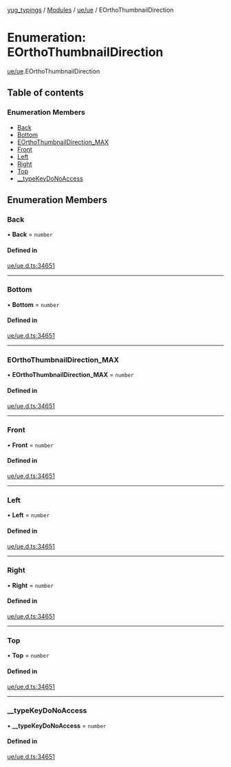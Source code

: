 [yug_typings](../README.md) / [Modules](../modules.md) / [ue/ue](../modules/ue_ue.md) / EOrthoThumbnailDirection

# Enumeration: EOrthoThumbnailDirection

[ue/ue](../modules/ue_ue.md).EOrthoThumbnailDirection

## Table of contents

### Enumeration Members

- [Back](ue_ue.EOrthoThumbnailDirection.md#back)
- [Bottom](ue_ue.EOrthoThumbnailDirection.md#bottom)
- [EOrthoThumbnailDirection\_MAX](ue_ue.EOrthoThumbnailDirection.md#eorthothumbnaildirection_max)
- [Front](ue_ue.EOrthoThumbnailDirection.md#front)
- [Left](ue_ue.EOrthoThumbnailDirection.md#left)
- [Right](ue_ue.EOrthoThumbnailDirection.md#right)
- [Top](ue_ue.EOrthoThumbnailDirection.md#top)
- [\_\_typeKeyDoNoAccess](ue_ue.EOrthoThumbnailDirection.md#__typekeydonoaccess)

## Enumeration Members

### Back

• **Back** = `number`

#### Defined in

[ue/ue.d.ts:34651](https://github.com/YugMetaverse/yug_typings/blob/b7d9b19/ue/ue.d.ts#L34651)

___

### Bottom

• **Bottom** = `number`

#### Defined in

[ue/ue.d.ts:34651](https://github.com/YugMetaverse/yug_typings/blob/b7d9b19/ue/ue.d.ts#L34651)

___

### EOrthoThumbnailDirection\_MAX

• **EOrthoThumbnailDirection\_MAX** = `number`

#### Defined in

[ue/ue.d.ts:34651](https://github.com/YugMetaverse/yug_typings/blob/b7d9b19/ue/ue.d.ts#L34651)

___

### Front

• **Front** = `number`

#### Defined in

[ue/ue.d.ts:34651](https://github.com/YugMetaverse/yug_typings/blob/b7d9b19/ue/ue.d.ts#L34651)

___

### Left

• **Left** = `number`

#### Defined in

[ue/ue.d.ts:34651](https://github.com/YugMetaverse/yug_typings/blob/b7d9b19/ue/ue.d.ts#L34651)

___

### Right

• **Right** = `number`

#### Defined in

[ue/ue.d.ts:34651](https://github.com/YugMetaverse/yug_typings/blob/b7d9b19/ue/ue.d.ts#L34651)

___

### Top

• **Top** = `number`

#### Defined in

[ue/ue.d.ts:34651](https://github.com/YugMetaverse/yug_typings/blob/b7d9b19/ue/ue.d.ts#L34651)

___

### \_\_typeKeyDoNoAccess

• **\_\_typeKeyDoNoAccess** = `number`

#### Defined in

[ue/ue.d.ts:34651](https://github.com/YugMetaverse/yug_typings/blob/b7d9b19/ue/ue.d.ts#L34651)
